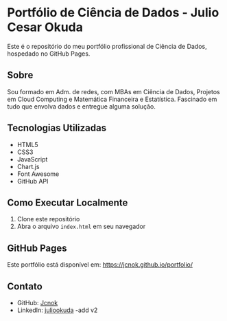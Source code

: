 # Portfólio de Ciência de Dados - Julio Cesar Okuda

Este é o repositório do meu portfólio profissional de Ciência de Dados, hospedado no GitHub Pages.

## Sobre

Sou formado em Adm. de redes, com MBAs em Ciência de Dados, Projetos em Cloud Computing e Matemática Financeira e Estatística. Fascinado em tudo que envolva dados e entregue alguma solução.

## Tecnologias Utilizadas

- HTML5
- CSS3
- JavaScript
- Chart.js
- Font Awesome
- GitHub API

## Como Executar Localmente

1. Clone este repositório
2. Abra o arquivo `index.html` em seu navegador

## GitHub Pages

Este portfólio está disponível em: https://jcnok.github.io/portfolio/

## Contato

- GitHub: [Jcnok](https://github.com/Jcnok)
- LinkedIn: [juliookuda](https://linkedin.com/in/juliookuda)
-add v2